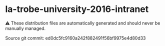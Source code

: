 # la-trobe-university-2016-intranet

:warning: These distribution files are automatically generated and should never be manually managed.

Source git commit: ed0dc5fc9160a242f882491f56bf9975e4d80d33
